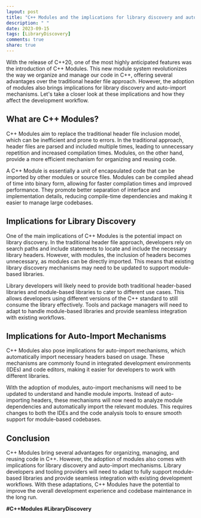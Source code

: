 ```yaml
---
layout: post
title: "C++ Modules and the implications for library discovery and auto-import mechanisms"
description: " "
date: 2023-09-15
tags: [LibraryDiscovery]
comments: true
share: true
---
```


With the release of C++20, one of the most highly anticipated features was the introduction of C++ Modules. This new module system revolutionizes the way we organize and manage our code in C++, offering several advantages over the traditional header file approach. However, the adoption of modules also brings implications for library discovery and auto-import mechanisms. Let's take a closer look at these implications and how they affect the development workflow.

## What are C++ Modules?

C++ Modules aim to replace the traditional header file inclusion model, which can be inefficient and prone to errors. In the traditional approach, header files are parsed and included multiple times, leading to unnecessary repetition and increased compilation times. Modules, on the other hand, provide a more efficient mechanism for organizing and reusing code.

A C++ Module is essentially a unit of encapsulated code that can be imported by other modules or source files. Modules can be compiled ahead of time into binary form, allowing for faster compilation times and improved performance. They promote better separation of interface and implementation details, reducing compile-time dependencies and making it easier to manage large codebases.

## Implications for Library Discovery

One of the main implications of C++ Modules is the potential impact on library discovery. In the traditional header file approach, developers rely on search paths and include statements to locate and include the necessary library headers. However, with modules, the inclusion of headers becomes unnecessary, as modules can be directly imported. This means that existing library discovery mechanisms may need to be updated to support module-based libraries.

Library developers will likely need to provide both traditional header-based libraries and module-based libraries to cater to different use cases. This allows developers using different versions of the C++ standard to still consume the library effectively. Tools and package managers will need to adapt to handle module-based libraries and provide seamless integration with existing workflows.

## Implications for Auto-Import Mechanisms

C++ Modules also pose implications for auto-import mechanisms, which automatically import necessary headers based on usage. These mechanisms are commonly found in integrated development environments (IDEs) and code editors, making it easier for developers to work with different libraries.

With the adoption of modules, auto-import mechanisms will need to be updated to understand and handle module imports. Instead of auto-importing headers, these mechanisms will now need to analyze module dependencies and automatically import the relevant modules. This requires changes to both the IDEs and the code analysis tools to ensure smooth support for module-based codebases.

## Conclusion

C++ Modules bring several advantages for organizing, managing, and reusing code in C++. However, the adoption of modules also comes with implications for library discovery and auto-import mechanisms. Library developers and tooling providers will need to adapt to fully support module-based libraries and provide seamless integration with existing development workflows. With these adaptations, C++ Modules have the potential to improve the overall development experience and codebase maintenance in the long run.

**#C++Modules #LibraryDiscovery**